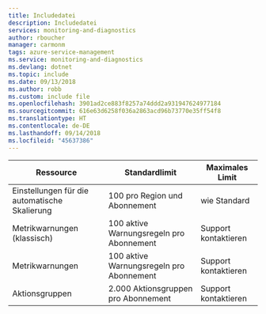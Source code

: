```yaml
---
title: Includedatei
description: Includedatei
services: monitoring-and-diagnostics
author: rboucher
manager: carmonm
tags: azure-service-management
ms.service: monitoring-and-diagnostics
ms.devlang: dotnet
ms.topic: include
ms.date: 09/13/2018
ms.author: robb
ms.custom: include file
ms.openlocfilehash: 3901ad2ce883f8257a74ddd2a931947624977184
ms.sourcegitcommit: 616e63d6258f036a2863acd96b73770e35ff54f8
ms.translationtype: HT
ms.contentlocale: de-DE
ms.lasthandoff: 09/14/2018
ms.locfileid: "45637386"
---
```

| Ressource | Standardlimit | Maximales Limit |
| --- | --- | --- |
| Einstellungen für die automatische Skalierung |100 pro Region und Abonnement | wie Standard |
| Metrikwarnungen (klassisch) |100 aktive Warnungsregeln pro Abonnement | Support kontaktieren |
| Metrikwarnungen |100 aktive Warnungsregeln pro Abonnement | Support kontaktieren |
| Aktionsgruppen |2.000 Aktionsgruppen pro Abonnement | Support kontaktieren |

